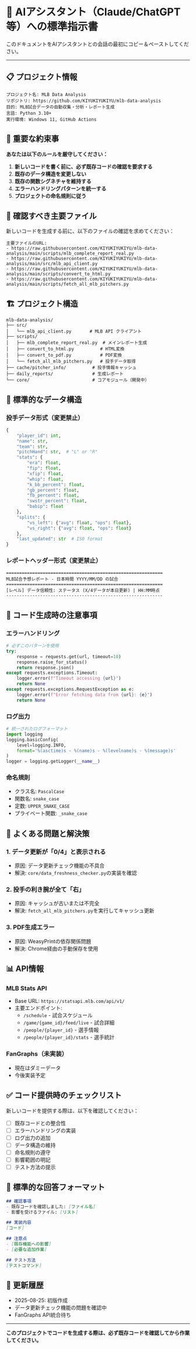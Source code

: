 # 🤖 AIアシスタント（Claude/ChatGPT等）への標準指示書

このドキュメントをAIアシスタントとの会話の最初にコピー＆ペーストしてください。

---

## 📋 **プロジェクト情報**

```
プロジェクト名: MLB Data Analysis
リポジトリ: https://github.com/KIYUKIYUKIYU/mlb-data-analysis
目的: MLB試合データの自動収集・分析・レポート生成
言語: Python 3.10+
実行環境: Windows 11, GitHub Actions
```

## 🔴 **重要な約束事**

**あなたは以下のルールを厳守してください：**

1. **新しいコードを書く前に、必ず既存コードの確認を要求する**
2. **既存のデータ構造を変更しない**
3. **既存の関数シグネチャを維持する**
4. **エラーハンドリングパターンを統一する**
5. **プロジェクトの命名規則に従う**

## 📁 **確認すべき主要ファイル**

新しいコードを生成する前に、以下のファイルの確認を求めてください：

```
主要ファイルのURL:
- https://raw.githubusercontent.com/KIYUKIYUKIYU/mlb-data-analysis/main/scripts/mlb_complete_report_real.py
- https://raw.githubusercontent.com/KIYUKIYUKIYU/mlb-data-analysis/main/src/mlb_api_client.py
- https://raw.githubusercontent.com/KIYUKIYUKIYU/mlb-data-analysis/main/scripts/convert_to_html.py
- https://raw.githubusercontent.com/KIYUKIYUKIYU/mlb-data-analysis/main/scripts/fetch_all_mlb_pitchers.py
```

## 🏗️ **プロジェクト構造**

```
mlb-data-analysis/
├── src/
│   └── mlb_api_client.py       # MLB API クライアント
├── scripts/
│   ├── mlb_complete_report_real.py  # メインレポート生成
│   ├── convert_to_html.py          # HTML変換
│   ├── convert_to_pdf.py           # PDF変換
│   └── fetch_all_mlb_pitchers.py   # 投手データ取得
├── cache/pitcher_info/          # 投手情報キャッシュ
├── daily_reports/               # 生成レポート
└── core/                        # コアモジュール（開発中）
```

## 📝 **標準的なデータ構造**

### 投手データ形式（変更禁止）
```python
{
    "player_id": int,
    "name": str,
    "team": str,
    "pitchHand": str,  # "L" or "R"
    "stats": {
        "era": float,
        "fip": float,
        "xfip": float,
        "whip": float,
        "k_bb_percent": float,
        "gb_percent": float,
        "fb_percent": float,
        "swstr_percent": float,
        "babip": float
    },
    "splits": {
        "vs_left": {"avg": float, "ops": float},
        "vs_right": {"avg": float, "ops": float}
    },
    "last_updated": str  # ISO format
}
```

### レポートヘッダー形式（変更禁止）
```
============================================================
MLB試合予想レポート - 日本時間 YYYY/MM/DD の試合
============================================================
[レベル] データ信頼性: ステータス (X/4データが本日更新) | HH:MM時点
------------------------------------------------------------
```

## 🎯 **コード生成時の注意事項**

### エラーハンドリング
```python
# 必ずこのパターンを使用
try:
    response = requests.get(url, timeout=10)
    response.raise_for_status()
    return response.json()
except requests.exceptions.Timeout:
    logger.error(f"Timeout accessing {url}")
    return None
except requests.exceptions.RequestException as e:
    logger.error(f"Error fetching data from {url}: {e}")
    return None
```

### ログ出力
```python
# 統一されたログフォーマット
import logging
logging.basicConfig(
    level=logging.INFO,
    format='%(asctime)s - %(name)s - %(levelname)s - %(message)s'
)
logger = logging.getLogger(__name__)
```

### 命名規則
- クラス名: `PascalCase`
- 関数名: `snake_case`
- 定数: `UPPER_SNAKE_CASE`
- プライベート関数: `_snake_case`

## 🚨 **よくある問題と解決策**

### 1. データ更新が「0/4」と表示される
- 原因: データ更新チェック機能の不具合
- 解決: `core/data_freshness_checker.py`の実装を確認

### 2. 投手の利き腕が全て「右」
- 原因: キャッシュが古いまたは不完全
- 解決: `fetch_all_mlb_pitchers.py`を実行してキャッシュ更新

### 3. PDF生成エラー
- 原因: WeasyPrintの依存関係問題
- 解決: Chrome経由の手動保存を使用

## 📊 **API情報**

### MLB Stats API
- Base URL: `https://statsapi.mlb.com/api/v1/`
- 主要エンドポイント:
  - `/schedule` - 試合スケジュール
  - `/game/{game_id}/feed/live` - 試合詳細
  - `/people/{player_id}` - 選手情報
  - `/people/{player_id}/stats` - 選手統計

### FanGraphs（未実装）
- 現在はダミーデータ
- 今後実装予定

## ✅ **コード提供時のチェックリスト**

新しいコードを提供する際は、以下を確認してください：

- [ ] 既存コードとの整合性
- [ ] エラーハンドリングの実装
- [ ] ログ出力の追加
- [ ] データ構造の維持
- [ ] 命名規則の遵守
- [ ] 影響範囲の明記
- [ ] テスト方法の提示

## 📝 **標準的な回答フォーマット**

```markdown
## 確認事項
- 既存コードを確認しました: [ファイル名]
- 影響を受けるファイル: [リスト]

## 実装内容
[コード]

## 注意点
- [既存機能への影響]
- [必要な追加作業]

## テスト方法
[テストコマンド]
```

## 🔄 **更新履歴**

- 2025-08-25: 初版作成
- データ更新チェック機能の問題を確認中
- FanGraphs API統合待ち

---

**このプロジェクトでコードを生成する際は、必ず既存コードを確認してから作業してください。**